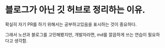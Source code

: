 #  블로그가 아닌 깃 허브로 정리하는 이유.

확실히 자기 PR를 하기 위해서는 공부하고있음을 표시하는 것이 중요하다.

그래서 노션과 블로그를 고민해봤지만, 개발자라면,  md를 깔끔하게  쓰는 연습이 필요하다고 생각함.